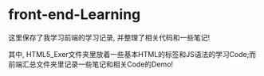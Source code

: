 # front-end-Learning
这里保存了我学习前端的学习记录, 并整理了相关代码和一些笔记! 

其中, HTML5_Exer文件夹里放着一些基本HTML的标签和JS语法的学习Code;而前端汇总文件夹里记录一些笔记和相关Code的Demo!
